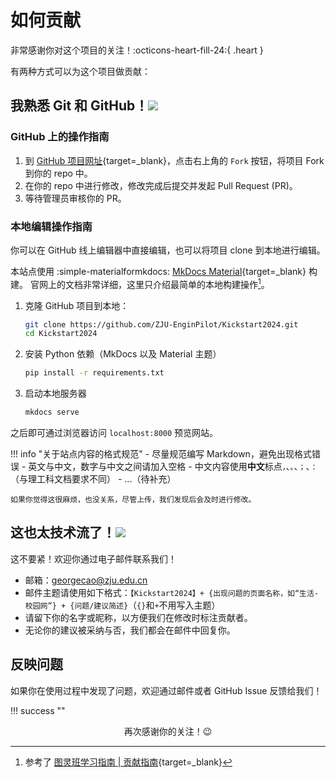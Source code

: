 # **如何贡献**

非常感谢你对这个项目的关注！:octicons-heart-fill-24:{ .heart }

有两种方式可以为这个项目做贡献：

## 我熟悉 Git 和 GitHub！![](images/tieba/happy.png)

### GitHub 上的操作指南

1. 到 [GitHub 项目网址](https://github.com/ZJU-EnginPilot/Kickstart2024){target=_blank}，点击右上角的 `Fork` 按钮，将项目 Fork 到你的 repo 中。
2. 在你的 repo 中进行修改，修改完成后提交并发起 Pull Request (PR)。
3. 等待管理员审核你的 PR。

### 本地编辑操作指南

你可以在 GitHub 线上编辑器中直接编辑，也可以将项目 clone 到本地进行编辑。

本站点使用 :simple-materialformkdocs: [MkDocs Material](https://squidfunk.github.io/mkdocs-material/){target=_blank} 构建。
官网上的文档非常详细，这里只介绍最简单的本地构建操作[^1]。

1. 克隆 GitHub 项目到本地：

    ```bash
    git clone https://github.com/ZJU-EnginPilot/Kickstart2024.git
    cd Kickstart2024
    ```

2. 安装 Python 依赖（MkDocs 以及 Material 主题）

    ```bash
    pip install -r requirements.txt
    ```

3. 启动本地服务器

    ```bash
    mkdocs serve
    ```

之后即可通过浏览器访问 `localhost:8000` 预览网站。

!!! info "关于站点内容的格式规范"
    - 尽量规范编写 Markdown，避免出现格式错误
    - 英文与中文，数字与中文之间请加入空格
    - 中文内容使用**中文**标点`，`、`。`、`；`、`：`（与理工科文档要求不同）
    - ...（待补充）

    如果你觉得这很麻烦，也没关系，尽管上传，我们发现后会及时进行修改。

## 这也太技术流了！![](images/tieba/bored.png)

这不要紧！欢迎你通过电子邮件联系我们！

- 邮箱：[georgecao@zju.edu.cn](mailto:georgecao@zju.edu.cn)
- 邮件主题请使用如下格式：`【Kickstart2024】+ {出现问题的页面名称，如“生活-校园网”} + {问题/建议简述}`（`{}`和`+`不用写入主题）
- 请留下你的名字或昵称，以方便我们在修改时标注贡献者。
- 无论你的建议被采纳与否，我们都会在邮件中回复你。

## 反映问题

如果你在使用过程中发现了问题，欢迎通过邮件或者 GitHub Issue 反馈给我们！

!!! success ""
    <center>再次感谢你的关注！😉</center>


[^1]: 参考了 [图灵班学习指南 | 贡献指南](https://zju-turing.github.io/TuringCourses/contributing/#_2){target=_blank}